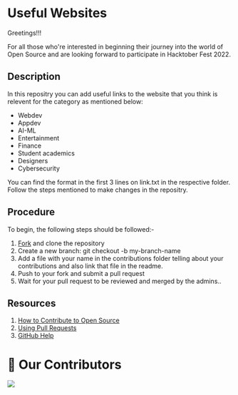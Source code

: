 # Useful Websites


Greetings!!!

For all those who're interested in beginning their journey into the world of Open Source and are looking forward to participate in Hacktober Fest 2022.

## Description
In this repositry you can add useful links to the website that you think
is relevent for the category as mentioned below:
 - Webdev
 - Appdev
 - AI-ML
 - Entertainment
 - Finance
 - Student academics
 - Designers
 - Cybersecurity

You can find the format in the first 3 lines on link.txt in the respective folder. 
Follow the steps mentioned to make changes in the repositry.



## Procedure
To begin, the following steps should be followed:-

1. [Fork](https://github.com/dsc-gtbit/ML-AI) and clone the repository
2. Create a new branch: git checkout -b my-branch-name
3. Add a file with your name in the contributions folder telling about your contributions and also link that file in the readme.
5. Push to your fork and submit a pull request
6. Wait for your pull request to be reviewed and merged by the admins..


## Resources

1. [How to Contribute to Open Source](https://opensource.guide/how-to-contribute/)
2. [Using Pull Requests](https://help.github.com/articles/about-pull-requests/)
3. [GitHub Help](https://help.github.com/)


# :handshake: Our Contributors
<a href="hhttps://github.com/RoundTableDTU/Useful-Websites">
  <img src="https://contrib.rocks/image?repo=RoundTableDTU/Useful-Websites" />
</a>